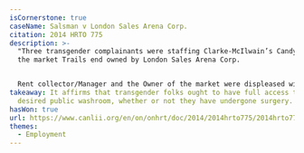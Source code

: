 ```yaml
---
isCornerstone: true
caseName: Salsman v London Sales Arena Corp.
citation: 2014 HRTO 775
description: >-
  "Three transgender complainants were staffing Clarke-McIlwain’s Candy booth at
  the market Trails end owned by London Sales Arena Corp.  


  Rent collector/Manager and the Owner of the market were displeased with these three tending the booth. The reasons for this displeasure is disputed.  Respondents allege that it was because the applicants lit incense at the booth and were scantily and inappropriately dressed. Applicants allege that it was because they are transgendered. After the incident, Mr. Kikkert (owner) went on a radio show and talked about the market being a “family market”; the fact that he did not have washroom facilities for “these people”; and he referred to the applicants as “people like that”"
takeaway: It affirms that transgender folks ought to have full access to their
  desired public washroom, whether or not they have undergone surgery.
hasWon: true
url: https://www.canlii.org/en/on/onhrt/doc/2014/2014hrto775/2014hrto775.html?resultIndex=1
themes:
  - Employment
---
```

